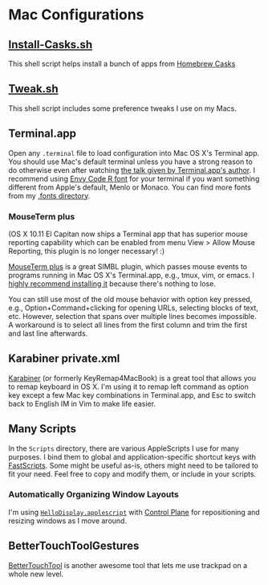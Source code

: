 Mac Configurations
==================

## [Install-Casks.sh](Install-Casks.sh)
This shell script helps install a bunch of apps from [Homebrew Casks](http://caskroom.io)

## [Tweak.sh](Tweak.sh)
This shell script includes some preference tweaks I use on my Macs.


## Terminal.app
Open any `.terminal` file to load configuration into Mac OS X's Terminal app.
You should use Mac's default terminal unless you have a strong reason to do
otherwise even after watching [the talk given by Terminal.app's author][Ben Stiglitz's talk].
I recommend using [Envy Code R font][] for your terminal if you want something
different from Apple's default, Menlo or Monaco.  You can find more fonts from
my [.fonts directory](../../../tree/master/.fonts#readme).

### MouseTerm plus
(OS X 10.11 El Capitan now ships a Terminal app that has superior mouse reporting capability which can be enabled from menu View > Allow Mouse Reporting, this plugin is no longer necessary! :)

[MouseTerm plus][] is a great SIMBL plugin, which passes mouse events to programs
running in Mac OS X's Terminal.app, e.g., tmux, vim, or emacs.  I [highly
recommend installing it](http://superuser.com/a/595284/45702) because there's
nothing to lose.

You can still use most of the old mouse behavior with option key pressed, e.g.,
Option+Command+clicking for opening URLs, selecting blocks of text, etc.
However, selection that spans over multiple lines becomes impossible.  A
workaround is to select all lines from the first column and trim the first and
last line afterwards.


## Karabiner private.xml
[Karabiner][] (or formerly KeyRemap4MacBook) is a great tool that allows you to remap keyboard in OS X.
I'm using it to remap left command as option key except a few Mac key combinations in Terminal.app, and Esc to switch back to English IM in Vim to make life easier.


## Many Scripts
In the `Scripts` directory, there are various AppleScripts I use for many
purposes.  I bind them to global and application-specific shortcut keys with
[FastScripts][].  Some might be useful as-is, others might need to be tailored
to fit your need.  Feel free to copy and modify them, or include in your
scripts.

### Automatically Organizing Window Layouts
I'm using [`HelloDisplay.applescript`](Scripts/HelloDisplays.applescript) with [Control Plane][] for repositioning and resizing windows as I move around.


## BetterTouchToolGestures
[BetterTouchTool][] is another awesome tool that lets me use trackpad on a
whole new level.



[TotalTerminal]: http://totalterminal.binaryage.com 
[Ben Stiglitz's talk]: http://totalterminal.binaryage.com/#special-guest
[Envy Code R font]: http://damieng.com/blog/2008/05/26/envy-code-r-preview-7-coding-font-released
[MouseTerm plus]: https://github.com/saitoha/mouseterm-plus#readme
[Karabiner]: https://pqrs.org/osx/karabiner/
[FastScripts]: http://www.red-sweater.com/fastscripts/
[Control Plane]: http://www.controlplaneapp.com/
[BetterTouchTool]: http://blog.boastr.net/
[MacOSXDefaultFontFallbacksChanger]: https://github.com/netj/MacOSXDefaultFontFallbacksChanger
